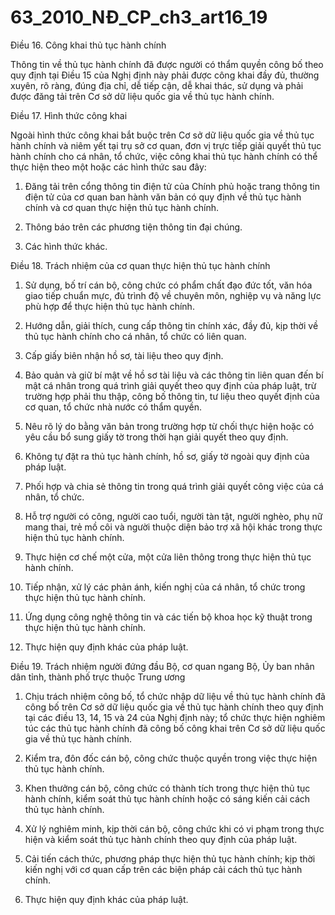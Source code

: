 # 63_2010_NĐ_CP_ch3_art16_19
Điều 16. Công khai thủ tục hành chính

Thông tin về thủ tục hành chính đã được người có thẩm quyền công bố theo quy định tại Điều 15 của Nghị định này phải được công khai đầy đủ, thường xuyên, rõ ràng, đúng địa chỉ, dễ tiếp cận, dễ khai thác, sử dụng và phải được đăng tải trên Cơ sở dữ liệu quốc gia về thủ tục hành chính.

Điều 17. Hình thức công khai

Ngoài hình thức công khai bắt buộc trên Cơ sở dữ liệu quốc gia về thủ tục hành chính và niêm yết tại trụ sở cơ quan, đơn vị trực tiếp giải quyết thủ tục hành chính cho cá nhân, tổ chức, việc công khai thủ tục hành chính có thể thực hiện theo một hoặc các hình thức sau đây:

1. Đăng tải trên cổng thông tin điện tử của Chính phủ hoặc trang thông tin điện tử của cơ quan ban hành văn bản có quy định về thủ tục hành chính và cơ quan thực hiện thủ tục hành chính.

2. Thông báo trên các phương tiện thông tin đại chúng.

3. Các hình thức khác.

Điều 18. Trách nhiệm của cơ quan thực hiện thủ tục hành chính

1. Sử dụng, bố trí cán bộ, công chức có phẩm chất đạo đức tốt, văn hóa giao tiếp chuẩn mực, đủ trình độ về chuyên môn, nghiệp vụ và năng lực phù hợp để thực hiện thủ tục hành chính.

2. Hướng dẫn, giải thích, cung cấp thông tin chính xác, đầy đủ, kịp thời về thủ tục hành chính cho cá nhân, tổ chức có liên quan.

3. Cấp giấy biên nhận hồ sơ, tài liệu theo quy định.

4. Bảo quản và giữ bí mật về hồ sơ tài liệu và các thông tin liên quan đến bí mật cá nhân trong quá trình giải quyết theo quy định của pháp luật, trừ trường hợp phải thu thập, công bố thông tin, tư liệu theo quyết định của cơ quan, tổ chức nhà nước có thẩm quyền.

5. Nêu rõ lý do bằng văn bản trong trường hợp từ chối thực hiện hoặc có yêu cầu bổ sung giấy tờ trong thời hạn giải quyết theo quy định.

6. Không tự đặt ra thủ tục hành chính, hồ sơ, giấy tờ ngoài quy định của pháp luật.

7. Phối hợp và chia sẻ thông tin trong quá trình giải quyết công việc của cá nhân, tổ chức.

8. Hỗ trợ người có công, người cao tuổi, người tàn tật, người nghèo, phụ nữ mang thai, trẻ mồ côi và người thuộc diện bảo trợ xã hội khác trong thực hiện thủ tục hành chính.

9. Thực hiện cơ chế một cửa, một cửa liên thông trong thực hiện thủ tục hành chính.

10. Tiếp nhận, xử lý các phản ánh, kiến nghị của cá nhân, tổ chức trong thực hiện thủ tục hành chính.

11. Ứng dụng công nghệ thông tin và các tiến bộ khoa học kỹ thuật trong thực hiện thủ tục hành chính.

12. Thực hiện quy định khác của pháp luật.

Điều 19. Trách nhiệm người đứng đầu Bộ, cơ quan ngang Bộ, Ủy ban nhân dân tỉnh, thành phố trực thuộc Trung ương

1. Chịu trách nhiệm công bố, tổ chức nhập dữ liệu về thủ tục hành chính đã công bố trên Cơ sở dữ liệu quốc gia về thủ tục hành chính theo quy định tại các điều 13, 14, 15 và 24 của Nghị định này; tổ chức thực hiện nghiêm túc các thủ tục hành chính đã công bố công khai trên Cơ sở dữ liệu quốc gia về thủ tục hành chính.

2. Kiểm tra, đôn đốc cán bộ, công chức thuộc quyền trong việc thực hiện thủ tục hành chính.

3. Khen thưởng cán bộ, công chức có thành tích trong thực hiện thủ tục hành chính, kiểm soát thủ tục hành chính hoặc có sáng kiến cải cách thủ tục hành chính.

4. Xử lý nghiêm minh, kịp thời cán bộ, công chức khi có vi phạm trong thực hiện và kiểm soát thủ tục hành chính theo quy định của pháp luật.

5. Cải tiến cách thức, phương pháp thực hiện thủ tục hành chính; kịp thời kiến nghị với cơ quan cấp trên các biện pháp cải cách thủ tục hành chính.

6. Thực hiện quy định khác của pháp luật.